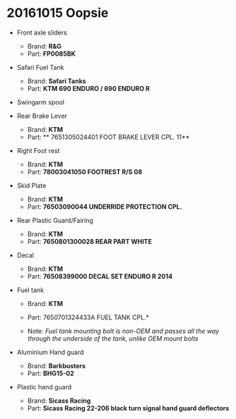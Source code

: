 # 20161015 Oopsie

* Front axle sliders

  * Brand: **R&G**
  * Part: **FP0085BK**

* Safari Fuel Tank

  * Brand: **Safari Tanks**
  * Part: **KTM 690 ENDURO / 690 ENDURO R**

* Swingarm spool

* Rear Brake Lever

  * Brand: **KTM**
  * Part: ** 7651305024401 FOOT BRAKE LEVER CPL. 11**

* Right Foot rest

  * Brand: **KTM**
  * Part: **78003041050 FOOTREST R/S 08**

* Skid Plate

  * Brand: **KTM**
  * Part: **76503090044 UNDERRIDE PROTECTION CPL.**

* Rear Plastic Guard/Fairing

  * Brand: **KTM**
  * Part: **7650801300028 REAR PART WHITE**

* Decal

  * Brand: **KTM**
  * Part: **76508399000 DECAL SET ENDURO R 2014**

* Fuel tank

  * Brand: **KTM**
  * Part: 7650701324433A FUEL TANK CPL.*

  * Note: *Fuel tank mounting bolt is non-OEM and passes all the way through the underside of the tank, unlike OEM mount bolts*

* Aluminium Hand guard

  * Brand: **Barkbusters**
  * Part: **BHG15-02**

* Plastic hand guard

  * Brand: **Sicass Racing**
  * Part: **Sicass Racing 22-206 black turn signal hand guard deflectors**
